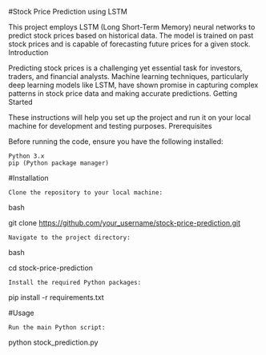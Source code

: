 #Stock Price Prediction using LSTM

This project employs LSTM (Long Short-Term Memory) neural networks to predict stock prices based on historical data. The model is trained on past stock prices and is capable of forecasting future prices for a given stock.
Introduction

Predicting stock prices is a challenging yet essential task for investors, traders, and financial analysts. Machine learning techniques, particularly deep learning models like LSTM, have shown promise in capturing complex patterns in stock price data and making accurate predictions.
Getting Started

These instructions will help you set up the project and run it on your local machine for development and testing purposes.
Prerequisites

Before running the code, ensure you have the following installed:

    Python 3.x
    pip (Python package manager)

#Installation

    Clone the repository to your local machine:

bash

git clone https://github.com/your_username/stock-price-prediction.git

    Navigate to the project directory:

bash

cd stock-price-prediction

    Install the required Python packages:

pip install -r requirements.txt

#Usage

    Run the main Python script:

python stock_prediction.py
